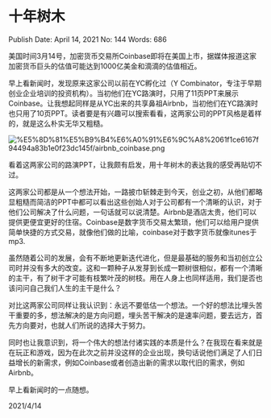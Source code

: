 # 十年树木

Publish Date: April 14, 2021
No: 144
Words: 686

美国时间3月14号，加密货币交易所Coinbase即将在美国上市，据媒体报道这家加密货币巨头的估值可能达到1000亿美金和滴滴的估值相近。

早上看新闻时，发现原来这家公司以前在YC孵化过（Y Combinator，专注于早期创业企业培训的投资机构）。当初他们在YC路演时，只用了11页PPT来展示Coinbase。让我想起同样是从YC出来的共享鼻祖Airbnb，当初他们在YC路演时也只用了10页PPT。读者要是有兴趣可以搜索看看，这两家公司的PPT风格是着样的，就是这么朴实无华又粗糙。

![%E5%8D%81%E5%B9%B4%E6%A0%91%E6%9C%A8%2061f1ce6167f94494a83b1e0f23dc145f/airbnb_coinbase.png](%E5%8D%81%E5%B9%B4%E6%A0%91%E6%9C%A8%2061f1ce6167f94494a83b1e0f23dc145f/airbnb_coinbase.png)

看着这两家公司的路演PPT，让我颇有启发，用十年树木的表达我的感受再贴切不过。

这两家公司都是从一个想法开始，一路披巾斩棘走到今天，创业之初，从他们都略显粗糙而简洁的PPT中都可以看出这些创始人对于公司都有一个清晰的认识，对于他们公司解决了什么问题，一句话就可以说清楚。Airbnb是酒店太贵，他们可以提供更便宜更好的住宿。Coinbase是数字货币交易太繁琐，他们可以给用户提供简单快捷的方式交易，就像他们做的比喻，coinbase对于数字货币就像itunes于mp3.

虽然随着公司的发展，会有不断地更新迭代进化，但是最基础的服务和当初创立公司时并没有多大的改变。这和一颗种子从发芽到长成一颗树很相似，都有一个清晰的主干，有了树干才可能有枝繁叶茂的树枝。用在人身上也同样适用，我们是否也该问问自己我们人生的主干是什么？

对比这两家公司同样让我认识到：永远不要低估一个想法。一个好的想法比埋头苦干重要的多，想法解决的是方向问题，埋头苦干解决的是速率问题，要去远方，首先方向要对，也就人们所说的选择大于努力。

同时也让我意识到，将一个伟大的想法付诸实践的本质是什么？在我现在看来就是在玩正和游戏，因为在此次之前并没这样的企业出现，换句话说他们满足了人们日益增长的新需求，例如Coinbase或者创造出新的需求以取代旧的需求，例如Airbnb。

早上看新闻时的一点随想。

2021/4/14
